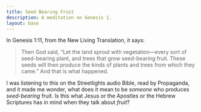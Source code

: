 ```yaml
---
title: Seed Bearing Fruit
description: A meditation on Genesis 1.
layout: base
---
```


In Genesis 1:11, from the New Living Translation, it says:

> Then God said, “Let the land sprout with vegetation—every sort of seed-bearing
> plant, and trees that grow seed-bearing fruit. These seeds will then produce
> the kinds of plants and trees from which they came.” And that is what
> happened.

I was listening to this on the Streetlights audio Bible, read by Propaganda, and
it made me wonder, what does it mean to be _someone_ who produces _seed-bearing_
fruit. Is this what Jesus or the Apostles or the Hebrew Scriptures has in mind
when they talk about _fruit_?
